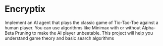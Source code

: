 # Encryptix
 Implement an AI agent that plays the classic game of Tic-Tac-Toe  against a human player. You can use algorithms like Minimax with or  without Alpha-Beta Pruning to make the AI player unbeatable. This  project will help you understand game theory and basic search  algorithms
